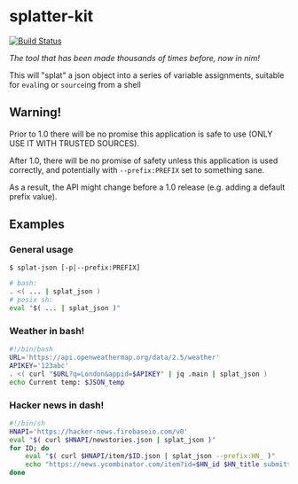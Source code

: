 # splatter-kit

[![Build Status](https://travis-ci.org/Summertime/splatter-kit.svg)](https://travis-ci.org/Summertime/splatter-kit)

*The tool that has been made thousands of times before, now in nim!*

This will "splat" a json object into a series of variable assignments, suitable for `eval`ing or `source`ing from a shell

## Warning!

Prior to 1.0 there will be no promise this application is safe to use (ONLY USE IT WITH TRUSTED SOURCES).

After 1.0, there will be no promise of safety unless this application is used correctly, and potentially with `--prefix:PREFIX` set to something sane.

As a result, the API might change before a 1.0 release (e.g. adding a default prefix value).

## Examples


### General usage
```
$ splat-json [-p|--prefix:PREFIX]
```
```bash
# bash:
. <( ... | splat_json )
# posix sh:
eval "$( ... | splat_json )"
```

### Weather in bash!
```bash
#!/bin/bash
URL='https://api.openweathermap.org/data/2.5/weather'
APIKEY='123abc'
. <( curl "$URL?q=London&appid=$APIKEY" | jq .main | splat_json )
echo Current temp: $JSON_temp
```

### Hacker news in dash!
```sh
#!/bin/sh
HNAPI='https://hacker-news.firebaseio.com/v0'
eval "$( curl $HNAPI/newstories.json | splat_json )"
for ID; do
    eval "$( curl $HNAPI/item/$ID.json | splat_json --prefix:HN_ )"
    echo "https://news.ycombinator.com/item?id=$HN_id $HN_title submitted by $HN_by"
done
```
